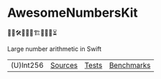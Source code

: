 # AwesomeNumbersKit

👨‍💻🛠️🚧🧱🧱🏗️🧱🧱🚧⏳

Large number arithmetic in Swift

<table>
<tr>
    <td>(U)Int256</td>
    <td><a href="/Sources/AwesomeNumbersOBE/256.swift">Sources</a></td>
    <td><a href="/Tests/AwesomeNumbersOBETests/256">Tests</a></td>
    <td><a href="/Tests/AwesomeNumbersOBEBenchmarks/256">Benchmarks</a></td>
</tr>
</table>
